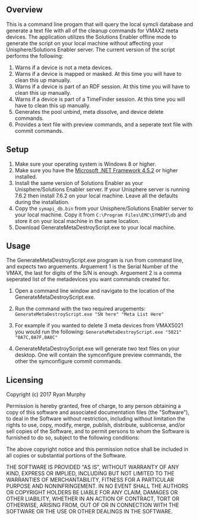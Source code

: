 ﻿## Overview
This is a command line progam that will query the local symcli database and generate a text file with all of the cleanup commands for VMAX2 meta devices. The application utilizes the Solutions Enabler offline mode to generate the script on your local machine without affecting your Unisphere/Solutions Enabler server. The current version of the script performs the following:

1. Warns if a device is not a meta devices.
2. Warns if a device is mapped or masked. At this time you will have to clean this up manually.
3. Warns if a device is part of an RDF session. At this time you will have to clean this up manually.
4. Warns if a device is part of a TimeFinder session. At this time you will have to clean this up manually.
5. Generates the pool unbind, meta dissolve, and device delete commands.
6. Provides a text file with preview commands, and a seperate text file with commit commands.


## Setup

1. Make sure your operating system is Windows 8 or higher.
2. Make sure you have the [Microsoft .NET Framework 4.5.2](https://www.microsoft.com/en-us/download/details.aspx?id=42643) or higher installed.
3. Install the same version of Solutions Enabler as your Unisphere/Solutions Enabler server. If your Unisphere server is running 7.6.2 then install 7.6.2 on your local machine. Leave all the defaults during the installation.
4. Copy the ```symapi_db.bin``` from your Unisphere/Solutions Enabler server to your local machine. Copy it from ```C:\Program Files\EMC\SYMAPI\db``` and store it on your local machine in the same location.
5. Download GenerateMetaDestroyScript.exe to your local machine.


## Usage
The GenerateMetaDestroyScript.exe program is run from command line, and expects two arguements. Arguement 1 is the Serial Number of the VMAX, the last for digits of the S/N is enough. Arguement 2 is a comma seperated list of the metadevices you want commands created for.

1. Open a command line window and navigate to the location of the  GenerateMetaDestroyScript.exe.

2. Run the command with the two required arugements: ```GenerateMetaDestroyScript.exe "SN here" "Meta List Here"```

3. For example if you wanted to delete 3 meta devices from VMAX5021 you would run the following: ```GenerateMetaDestroyScript.exe "5021" "0A7C,0A7F,0A8C"```

3. GenerateMetaDestroyScript.exe will generate two text files on your desktop. One will contain the symconfigure preview commands, the other the symconfigure commit commands.


## Licensing
Copyright (c) 2017 Ryan Murphy

Permission is hereby granted, free of charge, to any person obtaining a copy of this software and associated documentation files (the "Software"), to deal in the Software without restriction, including without limitation the rights to use, copy, modify, merge, publish, distribute, sublicense, and/or sell copies of the Software, and to permit persons to whom the Software is furnished to do so, subject to the following conditions:

The above copyright notice and this permission notice shall be included in all copies or substantial portions of the Software.

THE SOFTWARE IS PROVIDED "AS IS", WITHOUT WARRANTY OF ANY KIND, EXPRESS OR IMPLIED, INCLUDING BUT NOT LIMITED TO THE WARRANTIES OF MERCHANTABILITY, FITNESS FOR A PARTICULAR PURPOSE AND NONINFRINGEMENT. IN NO EVENT SHALL THE AUTHORS OR COPYRIGHT HOLDERS BE LIABLE FOR ANY CLAIM, DAMAGES OR OTHER LIABILITY, WHETHER IN AN ACTION OF CONTRACT, TORT OR OTHERWISE, ARISING FROM, OUT OF OR IN CONNECTION WITH THE SOFTWARE OR THE USE OR OTHER DEALINGS IN THE SOFTWARE.